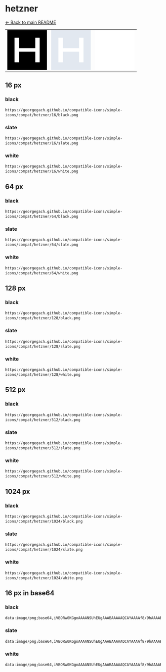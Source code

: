 # hetzner

[← Back to main README](../../README.md)

<table><tr>
  <td><img src="./128/black.png" width="128" alt="hetzner black icon" /></td>
  <td><img src="./128/slate.png" width="128" alt="hetzner slate icon" /></td>
  <td><img src="./128/white.png" width="128" alt="hetzner white icon" /></td>
</tr></table>

## 16 px

### black
```
https://georgegach.github.io/compatible-icons/simple-icons/compat/hetzner/16/black.png
```

### slate
```
https://georgegach.github.io/compatible-icons/simple-icons/compat/hetzner/16/slate.png
```

### white
```
https://georgegach.github.io/compatible-icons/simple-icons/compat/hetzner/16/white.png
```

## 64 px

### black
```
https://georgegach.github.io/compatible-icons/simple-icons/compat/hetzner/64/black.png
```

### slate
```
https://georgegach.github.io/compatible-icons/simple-icons/compat/hetzner/64/slate.png
```

### white
```
https://georgegach.github.io/compatible-icons/simple-icons/compat/hetzner/64/white.png
```

## 128 px

### black
```
https://georgegach.github.io/compatible-icons/simple-icons/compat/hetzner/128/black.png
```

### slate
```
https://georgegach.github.io/compatible-icons/simple-icons/compat/hetzner/128/slate.png
```

### white
```
https://georgegach.github.io/compatible-icons/simple-icons/compat/hetzner/128/white.png
```

## 512 px

### black
```
https://georgegach.github.io/compatible-icons/simple-icons/compat/hetzner/512/black.png
```

### slate
```
https://georgegach.github.io/compatible-icons/simple-icons/compat/hetzner/512/slate.png
```

### white
```
https://georgegach.github.io/compatible-icons/simple-icons/compat/hetzner/512/white.png
```

## 1024 px

### black
```
https://georgegach.github.io/compatible-icons/simple-icons/compat/hetzner/1024/black.png
```

### slate
```
https://georgegach.github.io/compatible-icons/simple-icons/compat/hetzner/1024/slate.png
```

### white
```
https://georgegach.github.io/compatible-icons/simple-icons/compat/hetzner/1024/white.png
```

## 16 px in base64

### black
```
data:image/png;base64,iVBORw0KGgoAAAANSUhEUgAAABAAAAAQCAYAAAAf8/9hAAAABmJLR0QA/wD/AP+gvaeTAAAAm0lEQVQ4ja2SQQrCMBREX6R12dK1PZEo3rurHiDLegEXhYZqXfiDKc3H0PhhIBkmQzITAyxkzCHnMEARrB8CgFbRD3xuXAOVJxeBlf0ZmALewwEX0VjPa0+I5RLN6q8ZhPMExr0GHXBT9H2KQQk0isExRsZacGxbmIGraH628Erk8lvQDEwih+H7QfxXNsBJMb6LvhKsDHZNdgZvV9EricQaf5YAAAAASUVORK5CYII=
```

### slate
```
data:image/png;base64,iVBORw0KGgoAAAANSUhEUgAAABAAAAAQCAYAAAAf8/9hAAAABmJLR0QA/wD/AP+gvaeTAAAA5klEQVQ4jaWTQU7DMBRE3zgNy0BXIJX2DpwEcQrEwbgMK86AACF1g7pAok08LKKgxHZVQWb1NbbH88ffevn4NDMQ5hwGWAyF5Z1gJ4TNdWmzxCvGFueYZuJAZru5XK6JurfZp4ctDtHhYX11scFsCy1oXGW5yDmXCPwPiyIrOvDXlFLRQiZQWU+H4NtxS9D3VHc8nxTY11WtNi5Lxtr6++y0g7a9cdAjdj1dceeuugPex2w5xOiYUpYy7rjAH1AUsJIEgeCcA9DwmYZRBgmzKt/nt/411Qyj/BuirAZ68ji0SodhdgY/6lFQJ1QRmT4AAAAASUVORK5CYII=
```

### white
```
data:image/png;base64,iVBORw0KGgoAAAANSUhEUgAAABAAAAAQCAYAAAAf8/9hAAAABmJLR0QA/wD/AP+gvaeTAAAAoUlEQVQ4ja2TQQrCMBBFX0RdVlzrJbyGCOIhvYyrHqBL9QAuBIX6XXSKI3YgNH4YSD6TB/mZJEmiQJOSwwBTt75ZAayD/jMgYAFUAOijxvZbSQ/96ilpZz1Nb0ZXGMplMKu/ZuDVAvexgBOwD/rrHMAMWAaAeQ5gAxwN5NUCB+DqzSjEV6ZX/goRIGV6JPeZ+lFOwCoAX+gGqrL6AoxScQZv8sNVLJJfcisAAAAASUVORK5CYII=
```

